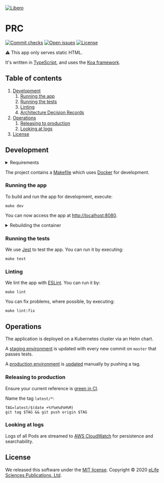 [![Libero][Libero logo]][Libero]  

PRC
===

[![Commit checks][Checks badge]][Checks]
[![Open issues][Open issues badge]][Open issues]
[![License][License badge]][License]

⚠️ This app only serves static HTML.

It's written in [TypeScript], and uses the [Koa framework][Koa].

Table of contents
-----------------

1. [Development](#development)
   1. [Running the app](#running-the-app)
   1. [Running the tests](#running-the-tests)
   1. [Linting](#linting)
   1. [Architecture Decision Records](./.adr)
1. [Operations](#operations)
   1. [Releasing to production](#releasing-to-production)
   1. [Looking at logs](#looking-at-logs)
1. [License](#license)

Development
-----------

<details>

<summary>Requirements</summary>

- [Docker]
- [GNU Make]
- [Node.js]

</details>

The project contains a [Makefile] which uses [Docker] for development.

### Running the app

To build and run the app for development, execute:

```shell
make dev
```

You can now access the app at <http://localhost:8080>.

<details>

<summary>Rebuilding the container</summary>

Static content is attached to the containers as volumes so most updates are visible without a need to rebuild the
container. However, changes to NPM dependencies, for example, require a rebuild. So you may need to execute

```shell
make dev
```

again before running further commands.

</details>

### Running the tests

We use [Jest] to test the app. You can run it by executing: 

```shell
make test
```

### Linting

We lint the app with [ESLint]. You can run it by:

```shell
make lint
```

You can fix problems, where possible, by executing:

```shell
make lint:fix
```

## Operations

The application is deployed on a Kubernetes cluster via an Helm chart.

A [staging environment] is updated with every new commit on `master` that passes tests.

A [production environment] is [updated][production deployments] manually by pushing a tag.

### Releasing to production

Ensure your current reference is [green in CI][build].

Name the tag `latest/*`:

```
TAG=latest/$(date +%Y%m%d%H%M)
git tag $TAG && git push origin $TAG
```

### Looking at logs

Logs of all Pods are streamed to [AWS CloudWatch][AWS CloudWatch logs] for persistence and searchability.

License
-------

We released this software under the [MIT license][license]. Copyright © 2020 [eLife Sciences Publications, Ltd][eLife].

[AWS CloudWatch logs]: https://console.aws.amazon.com/cloudwatch/home?region=us-east-1#logs-insights:queryDetail=~(end~0~start~-900~timeType~'RELATIVE~unit~'seconds~editorString~'fields*20*40timestamp*2c*20*40message*0a*7c*20filter*20*60kubernetes.labels.app_kubernetes_io*2finstance*60*3d*22prc--prod*22*0a*7c*20sort*20*40timestamp*20desc*0a*7c*20limit*2020~isLiveTail~false~queryId~'89133ab9-5bb4-4770-b3e9-96052e8300ef~source~(~'*2faws*2fcontainerinsights*2flibero-eks--franklin*2fapplication));tab=logs
[Build]: https://github.com/libero/prc/actions?query=workflow%3ACI
[Checks]: https://github.com/libero/prc/actions
[Checks badge]: https://flat.badgen.net/github/checks/libero/prc/master?icon=github
[Docker]: https://www.docker.com/
[eLife]: https://elifesciences.org/
[ESLint]: https://eslint.org/
[GNU Make]: https://www.gnu.org/software/make/
[Jest]: https://jestjs.io/
[Koa]: https://koajs.com/
[Libero]: https://libero.pub/
[Libero logo]: https://cdn.elifesciences.org/libero/logo/libero-logo-96px.svg
[License]: LICENSE.md
[License badge]: https://flat.badgen.net/badge/license/MIT/blue
[Makefile]: Makefile
[Node.js]: https://nodejs.org/
[Open issues]: https://github.com/libero/prc/issues?q=is%3Aissue+is%3Aopen
[Open issues badge]: https://flat.badgen.net/github/open-issues/libero/prc?icon=github&color=pink
[Production deployments]: https://github.com/libero/prc/actions?query=workflow%3AProduction
[Production environment]: http://prc.libero.pub
[Staging environment]: http://prc-staging.libero.pub
[TypeScript]: https://www.typescriptlang.org/
